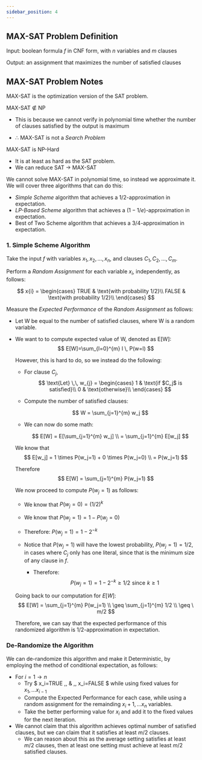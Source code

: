 ```yaml
---
sidebar_position: 4
---
```


## MAX-SAT Problem Definition

Input: boolean formula $f$ in CNF form, with $n$ variables and $m$ clauses

Output: an assignment that maximizes the number of satisfied clauses


## MAX-SAT Problem Notes

MAX-SAT is the optimization version of the SAT problem.

MAX-SAT $\notin$ NP
- This is because we cannot verify in polynomial time whether the number of clauses satisfied by the output is maximum

- $\therefore$ MAX-SAT is not a _Search Problem_

MAX-SAT is NP-Hard
- It is at least as hard as the SAT problem.
- We can reduce SAT $\rightarrow$ MAX-SAT


We cannot solve MAX-SAT in polynomial time, so instead we approximate it. We will cover three algorithms that can do this:

- _Simple Scheme_ algorithm that achieves a 1/2-approximation in expectation.
- _LP-Based Scheme_ algorithm that achieves a $(1-1/e)$-approximation in expectation.
- Best of Two Scheme algorithm that achieves a 3/4-approximation in expectation.


### 1. Simple Scheme Algorithm

Take the input $f$ with variables $x_1, x_2, ..., x_n$, and clauses $C_1, C_2, ..., C_m$.

Perform a _Random Assignment_ for each variable $x_i$, independently, as follows:

$$
  x{i} =
    \begin{cases}
      TRUE & \text{with probability 1/2}\\
      FALSE & \text{with probability 1/2}\\
    \end{cases}
$$

Measure the _Expected Performance_ of the _Random Assignment_ as follows:

  - Let W be equal to the number of satisfied clauses, where W is a random variable.
  - We want to to compute expected value of W, denoted as E[W]:
    $$
    E[W]=\sum_{l=0}^{m} l \, P(w=l)
    $$

    However, this is hard to do, so we instead do the following:

    - For clause $C_j$,
          $$
            \text{Let} \,\, w_{j} =
              \begin{cases}
                1 & \text{if $C_j$ is satisfied}\\
                0 & \text{otherwise}\\
              \end{cases}
          $$

    - Compute the number of satisfied clauses:

        $$
            W = \sum_{j=1}^{m} w_j
        $$
    
    - We can now do some math:

        $$
          E[W] = E[\sum_{j=1}^{m} w_j] \\
               = \sum_{j=1}^{m} E[w_j]
        $$

    We know that
        $$
          E[w_j] = 1 \times P(w_j=1) + 0 \times P(w_j=0) \\
                 = P(w_j=1)
        $$

    Therefore
        $$
          E[W] = \sum_{j=1}^{m} P(w_j=1)
        $$

    We now proceed to compute $P(w_j=1)$ as follows:

    - We know that $P(w_j=0)=(1/2)^{k}$
    - We know that $P(w_j=1)=1-P(w_j=0)$
    - Therefore:
        $P(w_j=1)=1-2^{-k}$

    - Notice that $P(w_j=1)$ will have the lowest probability, $P(w_j=1)=1/2$, in cases where $C_j$ only has one literal, since that is the minimum size of any clause in $f$.
        - Therefore:
            $$
                P(w_j=1)=1-2^{-k} \geq 1/2 \,\, \text{since} \,\, k \geq 1
            $$

    
    Going back to our computation for $E[W]$:
        $$
            E[W] = \sum_{j=1}^{m} P(w_j=1) \\
                 \geq \sum_{j=1}^{m}  1/2 \\
                 \geq \ m/2
        $$

    Therefore, we can say that the expected performance of this randomized algorithm is 1/2-approximation in expectation.


### De-Randomize the Algorithm

We can de-randomize this algorithm and make it Deterministic, by employing the method of conditional expectation, as follows:

  - For $i = 1 \rightarrow n$
      - Try $ x_i=TRUE \,\, \& \,\, x_i=FALSE $ while using fixed values for $x_1,...x_{i-1}$
      - Compute the Expected Performance for each case, while using a random assignment for the remainding $x_i+1,...x_n$ variables.
      - Take the better performing value for $x_i$ and add it to the fixed values for the next iteration.
- We cannot claim that this algorithm achieves optimal number of satisfied clauses, but we can claim that it satisfies at least $m/2$ clauses.
    - We can reason about this as the average setting satisfies at least $m/2$ clauses, then at least one setting must achieve at least $m/2$ satisfied clauses.


